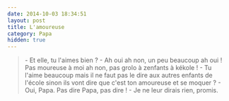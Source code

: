 ```yaml
---
date: 2014-10-03 18:34:51
layout: post
title: L'amoureuse
category: Papa
hidden: true
---
```


> \- Et elle, tu l'aimes bien ?
> \- Ah oui ah non, un peu beaucoup ah oui ! Pas moureuse à moi ah non, pas grolo à zenfants à kékole !
> \- Tu l'aime beaucoup mais il ne faut pas le dire aux autres enfants de l'école sinon ils vont dire que c'est ton amoureuse et se moquer ?
> \- Oui, Papa. Pas dire Papa, pas dire !
> \- Je ne leur dirais rien, promis.

